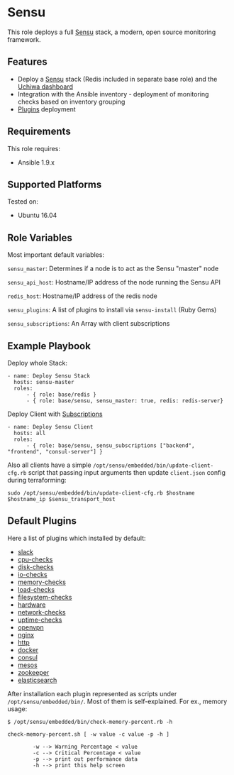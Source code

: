 # Sensu

This role deploys a full [Sensu](https://sensuapp.org) stack, a modern, open source monitoring framework.

## Features
- Deploy a [Sensu](https://sensuapp.org) stack (Redis included in separate base role) and the [Uchiwa dashboard](https://uchiwa.io/#/)
- Integration with the Ansible inventory - deployment of monitoring checks based on inventory grouping
- [Plugins](https://sensuapp.org/plugins) deployment


## Requirements
This role requires:
- Ansible 1.9.x

## Supported Platforms
Tested on:
- Ubuntu 16.04

## Role Variables
Most important default variables:

`sensu_master`: Determines if a node is to act as the Sensu "master" node

`sensu_api_host`: Hostname/IP address of the node running the Sensu API

`redis_host`: Hostname/IP address of the redis node

`sensu_plugins`: A list of plugins to install via `sensu-install` (Ruby Gems)

`sensu_subscriptions`: An Array with client subscriptions


## Example Playbook

Deploy whole Stack:
```
- name: Deploy Sensu Stack
  hosts: sensu-master
  roles:
      - { role: base/redis }
      - { role: base/sensu, sensu_master: true, redis: redis-server}

```
Deploy Client with [Subscriptions](https://sensuapp.org/docs/latest/reference/clients.html#client-subscriptions)
```
- name: Deploy Sensu Client
  hosts: all
  roles:
	  - { role: base/sensu, sensu_subscriptions ["backend", "frontend", "consul-server"] }

```
Also all clients have a simple `/opt/sensu/embedded/bin/update-client-cfg.rb` script that passing input arguments then  update `client.json` config during terraforming:
```
sudo /opt/sensu/embedded/bin/update-client-cfg.rb $hostname $hostname_ip $sensu_transport_host
```

## Default Plugins
Here a list of plugins which installed by default:
  - [slack](https://github.com/sensu-plugins/sensu-plugins-disk-checks)
  - [cpu-checks](https://github.com/sensu-plugins/sensu-plugins-cpu-checks)
  - [disk-checks](https://github.com/sensu-plugins/sensu-plugins-disk-checks)
  - [io-checks](https://github.com/sensu-plugins/sensu-plugins-io-checks)
  - [memory-checks](https://github.com/sensu-plugins/sensu-plugins-memory-checks)
  - [load-checks](https://github.com/sensu-plugins/sensu-plugins-load-checks)
  - [filesystem-checks](https://github.com/sensu-plugins/sensu-plugins-filesystem-checks)
  - [hardware](https://github.com/sensu-plugins/sensu-plugins-hardware)
  - [network-checks](https://github.com/sensu-plugins/sensu-plugins-network-checks)
  - [uptime-checks](https://github.com/sensu-plugins/sensu-plugins-uptime-checks)
  - [openvpn](https://github.com/sensu-plugins/sensu-plugins-openvpn)
  - [nginx](https://github.com/sensu-plugins/sensu-plugins-nginx)
  - [http](https://github.com/sensu-plugins/sensu-plugins-http)
  - [docker](https://github.com/sensu-plugins/sensu-plugins-docker)
  - [consul](https://github.com/sensu-plugins/sensu-plugins-consul)
  - [mesos](https://github.com/sensu-plugins/sensu-plugins-mesos)
  - [zookeeper](https://github.com/sensu-plugins/sensu-plugins-zookeeper)
  - [elasticsearch](https://github.com/sensu-plugins/sensu-plugins-elasticsearch)

After installation each plugin represented as scripts under `/opt/sensu/embedded/bin/`.
Most of them is self-explained. 
For ex., memory usage:
```
$ /opt/sensu/embedded/bin/check-memory-percent.rb -h

check-memory-percent.sh [ -w value -c value -p -h ]

        -w --> Warning Percentage < value
        -c --> Critical Percentage < value
        -p --> print out performance data
        -h --> print this help screen
```
